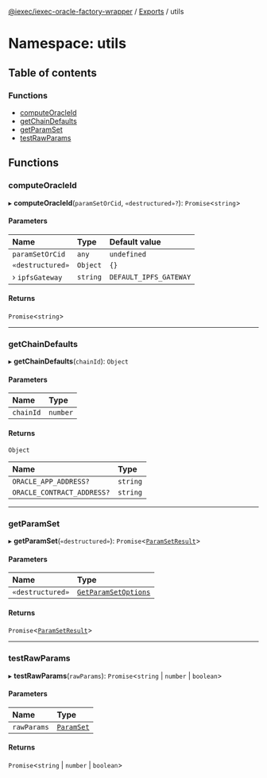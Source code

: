 [@iexec/iexec-oracle-factory-wrapper](../README.md) / [Exports](../modules.md) / utils

# Namespace: utils

## Table of contents

### Functions

- [computeOracleId](utils.md#computeoracleid)
- [getChainDefaults](utils.md#getchaindefaults)
- [getParamSet](utils.md#getparamset)
- [testRawParams](utils.md#testrawparams)

## Functions

### computeOracleId

▸ **computeOracleId**(`paramSetOrCid`, `«destructured»?`): `Promise`\<`string`\>

#### Parameters

| Name | Type | Default value |
| :------ | :------ | :------ |
| `paramSetOrCid` | `any` | `undefined` |
| `«destructured»` | `Object` | `{}` |
| › `ipfsGateway` | `string` | `DEFAULT_IPFS_GATEWAY` |

#### Returns

`Promise`\<`string`\>

___

### getChainDefaults

▸ **getChainDefaults**(`chainId`): `Object`

#### Parameters

| Name | Type |
| :------ | :------ |
| `chainId` | `number` |

#### Returns

`Object`

| Name | Type |
| :------ | :------ |
| `ORACLE_APP_ADDRESS?` | `string` |
| `ORACLE_CONTRACT_ADDRESS?` | `string` |

___

### getParamSet

▸ **getParamSet**(`«destructured»`): `Promise`\<[`ParamSetResult`](../interfaces/internal_.ParamSetResult.md)\>

#### Parameters

| Name | Type |
| :------ | :------ |
| `«destructured»` | [`GetParamSetOptions`](../interfaces/internal_.GetParamSetOptions.md) |

#### Returns

`Promise`\<[`ParamSetResult`](../interfaces/internal_.ParamSetResult.md)\>

___

### testRawParams

▸ **testRawParams**(`rawParams`): `Promise`\<`string` \| `number` \| `boolean`\>

#### Parameters

| Name | Type |
| :------ | :------ |
| `rawParams` | [`ParamSet`](../modules.md#paramset) |

#### Returns

`Promise`\<`string` \| `number` \| `boolean`\>
